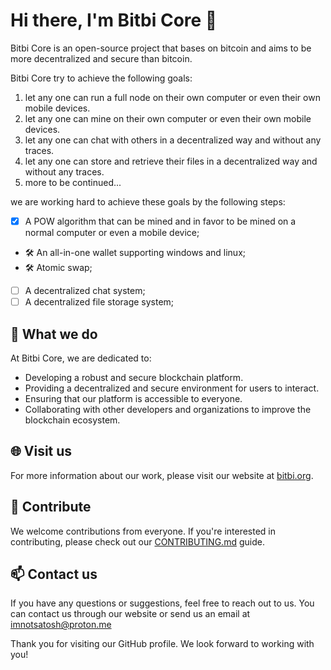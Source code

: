 # Hi there, I'm Bitbi Core 👋

Bitbi Core is an open-source project that bases on bitcoin and aims to be more decentralized and secure than bitcoin.

Bitbi Core try to achieve the following goals:

1. let any one can run a full node on their own computer or even their own mobile devices.
2. let any one can mine on their own computer or even their own mobile devices.
3. let any one can chat with others in a decentralized way and without any traces.
4. let any one can store and retrieve their files in a decentralized way and without any traces.
5. more to be continued...

we are working hard to achieve these goals by the following steps:

- [x] A POW algorithm that can be mined and in favor to be mined on a normal computer or even a mobile device;
- :hammer_and_wrench: An all-in-one wallet supporting windows and linux;
- :hammer_and_wrench: Atomic swap;
- [ ] A decentralized chat system;
- [ ] A decentralized file storage system;

## 🚀 What we do

At Bitbi Core, we are dedicated to:

- Developing a robust and secure blockchain platform.
- Providing a decentralized and secure environment for users to interact.
- Ensuring that our platform is accessible to everyone.
- Collaborating with other developers and organizations to improve the blockchain ecosystem.


## 🌐 Visit us

For more information about our work, please visit our website at [bitbi.org](https://www.bitbi.org/).

## 🤝 Contribute

We welcome contributions from everyone. If you're interested in contributing, please check out our [CONTRIBUTING.md](CONTRIBUTING.md) guide.

## 📫 Contact us

If you have any questions or suggestions, feel free to reach out to us. You can contact us through our website or send us an email at imnotsatosh@proton.me

Thank you for visiting our GitHub profile. We look forward to working with you!
